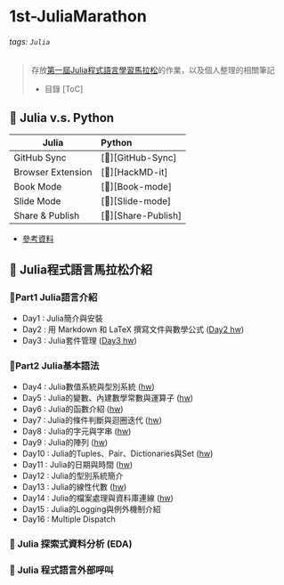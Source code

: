 # 1st-JuliaMarathon

###### tags: `Julia`

> 存放[第一屆Julia程式語言學習馬拉松](https://julia.cupoy.com/)的作業，以及個人整理的相關筆記
> - 目錄
[ToC]


## :memo: Julia v.s. Python

| Julia          | Python               |
| ----------------- |:----------------------- |
| GitHub Sync       | [:link:][GitHub-Sync]   |
| Browser Extension | [:link:][HackMD-it]     |
| Book Mode         | [:link:][Book-mode]     |
| Slide Mode        | [:link:][Slide-mode]    | 
| Share & Publish   | [:link:][Share-Publish] |

- [參考資料](https://codertw.com/%E7%A8%8B%E5%BC%8F%E8%AA%9E%E8%A8%80/522764/)

## :memo: Julia程式語言馬拉松介紹

### :dart:Part1 Julia語言介紹
- Day1 : Julia簡介與安裝
- Day2 : 用 Markdown 和 LaTeX 撰寫文件與數學公式 ([Day2 hw](https://github.com/fourfire11/1st-JuliaMarathon/blob/master/homework/Day_002_hw.ipynb))
- Day3 : Julia套件管理 ([Day3 hw](https://github.com/fourfire11/1st-JuliaMarathon/blob/master/homework/Day_003_hw.ipynb))

### :dart:Part2 Julia基本語法
- Day4 : Julia數值系統與型別系統 ([hw](https://github.com/fourfire11/1st-JuliaMarathon/blob/master/homework/Day_004_hw.ipynb))
- Day5 : Julia的變數、內建數學常數與運算子 ([hw](https://github.com/fourfire11/1st-JuliaMarathon/blob/master/homework/Day_005_hw.ipynb))
- Day6 : Julia的函數介紹 ([hw](https://github.com/fourfire11/1st-JuliaMarathon/blob/master/homework/Day_006_hw.ipynb))
- Day7 : Julia的條件判斷與迴圈迭代 ([hw](https://github.com/fourfire11/1st-JuliaMarathon/blob/master/homework/Day_007_hw.ipynb))
- Day8 : Julia的字元與字串 ([hw](https://github.com/fourfire11/1st-JuliaMarathon/blob/master/homework/Day_008_hw.ipynb))
- Day9 : Julia的陣列 ([hw](https://github.com/fourfire11/1st-JuliaMarathon/blob/master/homework/Day_009_hw.ipynb))
- Day10 : Julia的Tuples、Pair、Dictionaries與Set ([hw](https://github.com/fourfire11/1st-JuliaMarathon/blob/master/homework/Day_010_hw.ipynb))
- Day11 : Julia的日期與時間 ([hw](https://github.com/fourfire11/1st-JuliaMarathon/blob/master/homework/Day_011_hw.ipynb))
- Day12 : Julia的型別系統簡介
- Day13 : Julia的線性代數 ([hw](https://github.com/fourfire11/1st-JuliaMarathon/blob/master/homework/Day_013_hw.ipynb))
- Day14 : Julia的檔案處理與資料庫連線 ([hw](https://github.com/fourfire11/1st-JuliaMarathon/blob/master/homework/Day_014_hw.ipynb))
- Day15 : Julia的Logging與例外機制介紹
- Day16 : Multiple Dispatch
### :dart: Julia 探索式資料分析 (EDA)
### :dart: Julia 程式語言外部呼叫
